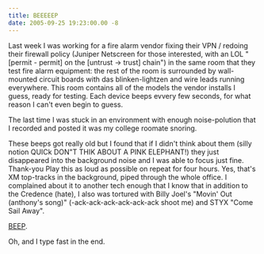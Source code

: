 ```yaml
---
title: BEEEEEP
date: 2005-09-25 19:23:00.00 -8
---
```

Last week I was working for a fire alarm vendor fixing their VPN / redoing their firewall policy (Juniper Netscreen for those interested, with an LOL "[permit - permit] on the [untrust -> trust] chain") in the same room that they test fire alarm equipment: the rest of the room is surrounded by wall-mounted circuit boards with das blinken-lightzen and wire leads running everywhere. This room contains all of the models the vendor installs I guess, ready for testing. Each device beeps evvery few seconds, for what reason I can't even begin to guess.

The last time I was stuck in an environment with enough noise-polution that I recorded and posted it was my college roomate snoring.

These beeps got really old but I found that if I didn't think about them (silly notion QUICk DON"T THIK ABOUT A PINK ELEPHANT!) they just disappeared into the background noise and I was able to focus just fine. Thank-you Play this as loud as possible on repeat for four hours. Yes, that's XM top-tracks in the background, piped through the whole office. I complained about it to another tech enough that I know that in addition to the Credence (hate), I also was tortured with Billy Joel's "Movin' Out (anthony's song)" (-ack-ack-ack-ack-ack-ack shoot me) and STYX "Come Sail Away".

[BEEP](/archives/beepRoom.mp3).

Oh, and I type fast in the end.
